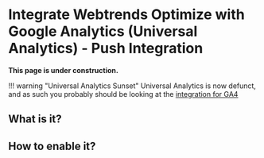 # Integrate Webtrends Optimize with Google Analytics (Universal Analytics) - Push Integration

**This page is under construction.**

!!! warning "Universal Analytics Sunset"
    Universal Analytics is now defunct, and as such you probably should be looking at the [integration for GA4](../google-analytics-4)

## What is it?

## How to enable it?


